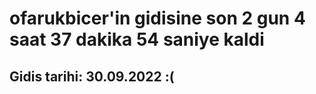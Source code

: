 # ofarukbicer'in gidisine son 2 gun 4 saat 37 dakika 54 saniye kaldi

## Gidis tarihi: 30.09.2022 :(